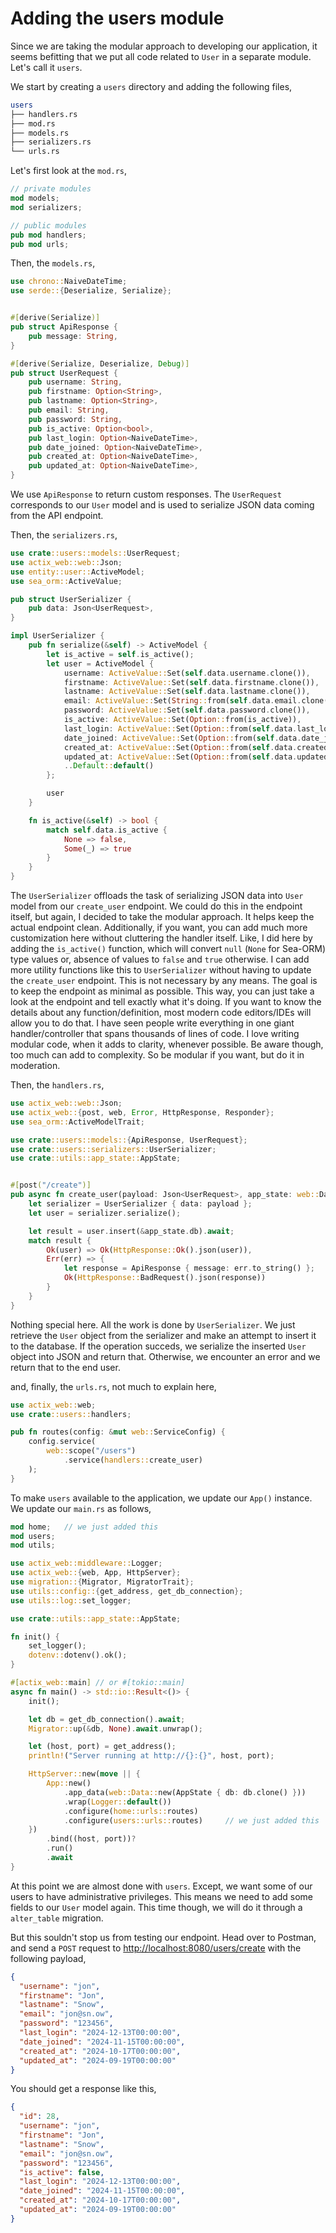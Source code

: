 # Adding the users module

Since we are taking the modular approach to developing our application, it seems befitting that we put all code related
to `User` in a separate module. Let's call it `users`.

We start by creating a `users` directory and adding the following files,

```bash
users
├── handlers.rs
├── mod.rs
├── models.rs
├── serializers.rs
└── urls.rs
```

Let's first look at the `mod.rs`,

```rust
// private modules
mod models;
mod serializers;

// public modules
pub mod handlers;
pub mod urls;
```

Then, the `models.rs`,

```rust
use chrono::NaiveDateTime;
use serde::{Deserialize, Serialize};


#[derive(Serialize)]
pub struct ApiResponse {
    pub message: String,
}

#[derive(Serialize, Deserialize, Debug)]
pub struct UserRequest {
    pub username: String,
    pub firstname: Option<String>,
    pub lastname: Option<String>,
    pub email: String,
    pub password: String,
    pub is_active: Option<bool>,
    pub last_login: Option<NaiveDateTime>,
    pub date_joined: Option<NaiveDateTime>,
    pub created_at: Option<NaiveDateTime>,
    pub updated_at: Option<NaiveDateTime>,
}
```

We use `ApiResponse` to return custom responses. The `UserRequest` corresponds to our `User` model and is used to
serialize JSON data coming from the API endpoint.

Then, the `serializers.rs`,

```rust
use crate::users::models::UserRequest;
use actix_web::web::Json;
use entity::user::ActiveModel;
use sea_orm::ActiveValue;

pub struct UserSerializer {
    pub data: Json<UserRequest>,
}

impl UserSerializer {
    pub fn serialize(&self) -> ActiveModel {
        let is_active = self.is_active();
        let user = ActiveModel {
            username: ActiveValue::Set(self.data.username.clone()),
            firstname: ActiveValue::Set(self.data.firstname.clone()),
            lastname: ActiveValue::Set(self.data.lastname.clone()),
            email: ActiveValue::Set(String::from(self.data.email.clone())),
            password: ActiveValue::Set(self.data.password.clone()),
            is_active: ActiveValue::Set(Option::from(is_active)),
            last_login: ActiveValue::Set(Option::from(self.data.last_login)),
            date_joined: ActiveValue::Set(Option::from(self.data.date_joined)),
            created_at: ActiveValue::Set(Option::from(self.data.created_at)),
            updated_at: ActiveValue::Set(Option::from(self.data.updated_at)),
            ..Default::default()
        };

        user
    }

    fn is_active(&self) -> bool {
        match self.data.is_active {
            None => false,
            Some(_) => true
        }
    }
}
```

The `UserSerializer` offloads the task of serializing JSON data into `User` model from our `create_user` endpoint. We
could do this in the endpoint itself, but again, I decided to take the modular approach. It helps keep the actual
endpoint clean. Additionally, if you want, you can add much more customization here without cluttering the handler
itself. Like, I did here by adding the `is_active()` function, which will convert `null` (`None` for Sea-ORM) type
values or, absence of values to `false` and `true` otherwise. I can add more utility functions like this to
`UserSerializer` without having to update the `create_user` endpoint. This is not necessary by any means. The goal is to
keep the endpoint as minimal as possible. This way, you can just take a look at the endpoint and tell exactly what it's
doing. If you want to know the details about any function/definition, most modern code editors/IDEs will allow you to do
that. I have seen people write everything in one giant handler/controller that spans thousands of lines of code. I love
writing modular code, when it adds to clarity, whenever possible. Be aware though, too much can add to complexity. So be
modular if you want, but do it in moderation.

Then, the `handlers.rs`,

```rust
use actix_web::web::Json;
use actix_web::{post, web, Error, HttpResponse, Responder};
use sea_orm::ActiveModelTrait;

use crate::users::models::{ApiResponse, UserRequest};
use crate::users::serializers::UserSerializer;
use crate::utils::app_state::AppState;


#[post("/create")]
pub async fn create_user(payload: Json<UserRequest>, app_state: web::Data<AppState>) -> Result<impl Responder, Error> {
    let serializer = UserSerializer { data: payload };
    let user = serializer.serialize();

    let result = user.insert(&app_state.db).await;
    match result {
        Ok(user) => Ok(HttpResponse::Ok().json(user)),
        Err(err) => {
            let response = ApiResponse { message: err.to_string() };
            Ok(HttpResponse::BadRequest().json(response))
        }
    }
}
```

Nothing special here. All the work is done by `UserSerializer`. We just retrieve the `User` object from the serializer
and make an attempt to insert it to the database. If the operation succeds, we serialize the inserted `User` object into
JSON and return that. Otherwise, we encounter an error and we return that to the end user.

and, finally, the `urls.rs`, not much to explain here,

```rust
use actix_web::web;
use crate::users::handlers;

pub fn routes(config: &mut web::ServiceConfig) {
    config.service(
        web::scope("/users")
            .service(handlers::create_user)
    );
}
```

To make `users` available to the application, we update our `App()` instance. We update our `main.rs` as follows,

```rust
mod home;   // we just added this
mod users;
mod utils;

use actix_web::middleware::Logger;
use actix_web::{web, App, HttpServer};
use migration::{Migrator, MigratorTrait};
use utils::config::{get_address, get_db_connection};
use utils::log::set_logger;

use crate::utils::app_state::AppState;

fn init() {
    set_logger();
    dotenv::dotenv().ok();
}

#[actix_web::main] // or #[tokio::main]
async fn main() -> std::io::Result<()> {
    init();

    let db = get_db_connection().await;
    Migrator::up(&db, None).await.unwrap();

    let (host, port) = get_address();
    println!("Server running at http://{}:{}", host, port);

    HttpServer::new(move || {
        App::new()
            .app_data(web::Data::new(AppState { db: db.clone() }))
            .wrap(Logger::default())
            .configure(home::urls::routes)
            .configure(users::urls::routes)     // we just added this
    })
        .bind((host, port))?
        .run()
        .await
}
```

At this point we are almost done with `users`. Except, we want some of our users to have administrative privileges. This
means we need to add some fields to our `User` model again. This time though, we will do it through a `alter_table`
migration.

But this souldn't stop us from testing our endpoint. Head over to Postman, and send a `POST` request
to <http://localhost:8080/users/create> with the following payload,

```json
{
  "username": "jon",
  "firstname": "Jon",
  "lastname": "Snow",
  "email": "jon@sn.ow",
  "password": "123456",
  "last_login": "2024-12-13T00:00:00",
  "date_joined": "2024-11-15T00:00:00",
  "created_at": "2024-10-17T00:00:00",
  "updated_at": "2024-09-19T00:00:00"
}
```

You should get a response like this,

```json
{
  "id": 28,
  "username": "jon",
  "firstname": "Jon",
  "lastname": "Snow",
  "email": "jon@sn.ow",
  "password": "123456",
  "is_active": false,
  "last_login": "2024-12-13T00:00:00",
  "date_joined": "2024-11-15T00:00:00",
  "created_at": "2024-10-17T00:00:00",
  "updated_at": "2024-09-19T00:00:00"
}
```
